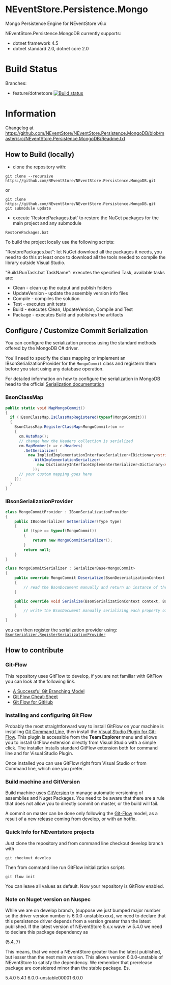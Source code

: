 NEventStore.Persistence.Mongo
===

Mongo Persistence Engine for NEventStore v6.x

NEventStore.Persistence.MongoDB currently supports:

- dotnet framework 4.5
- dotnet standard 2.0, dotnet core 2.0 

Build Status
===

Branches:

- feature/dotnetcore [![Build status](https://ci.appveyor.com/api/projects/status/8euhhjl05lhng8ka/branch/feature/dotnetcore?svg=true)](https://ci.appveyor.com/project/AGiorgetti/neventstore-persistence-mongodb/branch/feature/dotnetcore)

Information
===

Changelog at https://github.com/NEventStore/NEventStore.Persistence.MongoDB/blob/master/src/NEventStore.Persistence.MongoDB/Readme.txt

## How to Build (locally)

- clone the repository with:

```
git clone --recursive https://github.com/NEventStore/NEventStore.Persistence.MongoDB.git
```

or

```
git clone https://github.com/NEventStore/NEventStore.Persistence.MongoDB.git
git submodule update
```

- execute 'RestorePackages.bat' to restore the NuGet packages for the main project and any submodule

```
RestorePackages.bat
```

To build the project locally use the following scripts:

"RestorePackages.bat": let NuGet download all the packages it needs, you need to do this at least once to download all the tools needed to compile the library outside Visual Studio.

"Build.RunTask.bat TaskName": executes the specified Task, available tasks are:

- Clean - clean up the output and publish folders
- UpdateVersion - update the assembly version info files 
- Compile - compiles the solution
- Test - executes unit tests
- Build - executes Clean, UpdateVersion, Compile and Test 
- Package - executes Build and publishes the artifacts

## Configure / Customize Commit Serialization

You can configure the serialization process using the standard methods offered by the MongoDB C# driver.

You'll need to specify the class mapping or implement an IBsonSerializationProvider for the ```MongoCommit``` class and registerm them before you start using any database operation.

For detailed information on how to configure the serialization in MongoDB head to the official [Serialization documentation](http://mongodb.github.io/mongo-csharp-driver/2.2/reference/bson/serialization/) 

### BsonClassMap

```csharp
public static void MapMongoCommit()
{
  if (!BsonClassMap.IsClassMapRegistered(typeof(MongoCommit)))
  {
    BsonClassMap.RegisterClassMap<MongoCommit>(cm =>
    {
      cm.AutoMap();
      // change how the Headers collection is serialized
      cm.MapMember(c => c.Headers)
        .SetSerializer(
          new ImpliedImplementationInterfaceSerializer<IDictionary<string, object>, Dictionary<string, object>>()
            .WithImplementationSerializer(
              new DictionaryInterfaceImplementerSerializer<Dictionary<string, object>>(global::MongoDB.Bson.Serialization.Options.DictionaryRepresentation.Document)
            ));
      // your custom mapping goes here
    });
  }
}
```

### IBsonSerializationProvider

```csharp
class MongoCommitProvider : IBsonSerializationProvider
{
    public IBsonSerializer GetSerializer(Type type)
    {
        if (type == typeof(MongoCommit))
        {
            return new MongoCommitSerializer();
        }
        return null;
    }
}

class MongoCommitSerializer : SerializerBase<MongoCommit>
{
    public override MongoCommit Deserialize(BsonDeserializationContext context, BsonDeserializationArgs args)
    {
        // read the BsonDocument manually and return an instance of the MongoCommit class
    }

    public override void Serialize(BsonSerializationContext context, BsonSerializationArgs args, int value)
    {
        // write the BsonDocument manually serializing each property of the MongoCommit class
    }
}
```

you can then register the serialization provider using: [```BsonSerializer.RegisterSerializationProvider```](http://api.mongodb.com/csharp/2.2/html/M_MongoDB_Bson_Serialization_BsonSerializer_RegisterSerializationProvider.htm)

## How to contribute

### Git-Flow

This repository uses GitFlow to develop, if you are not familiar with GitFlow you can look at the following link.

* [A Successful Git Branching Model](http://nvie.com/posts/a-successful-git-branching-model/)
* [Git Flow Cheat-Sheet](http://danielkummer.github.io/git-flow-cheatsheet/)
* [Git Flow for GitHub](https://datasift.github.io/gitflow/GitFlowForGitHub.html)

### Installing and configuring Git Flow

Probably the most straightforward way to install GitFlow on your machine is installing [Git Command Line](https://git-for-windows.github.io/), then install the [Visual Studio Plugin for Git-Flow](https://visualstudiogallery.msdn.microsoft.com/27f6d087-9b6f-46b0-b236-d72907b54683). This plugin is accessible from the **Team Explorer** menu and allows you to install GitFlow extension directly from Visual Studio with a simple click. The installer installs standard GitFlow extension both for command line and for Visual Studio Plugin.

Once installed you can use GitFlow right from Visual Studio or from Command line, which one you prefer.

### Build machine and GitVersion

Build machine uses [GitVersion](https://github.com/GitTools/GitVersion) to manage automatic versioning of assemblies and Nuget Packages. You need to be aware that there are a rule that does not allow you to directly commit on master, or the build will fail. 

A commit on master can be done only following the [Git-Flow](http://nvie.com/posts/a-successful-git-branching-model/) model, as a result of a new release coming from develop, or with an hotfix. 

### Quick Info for NEventstore projects

Just clone the repository and from command line checkout develop branch with 

```
git checkout develop
```

Then from command line run GitFlow initialization scripts

```
git flow init
```

You can leave all values as default. Now your repository is GitFlow enabled.

### Note on Nuget version on Nuspec

While we are on develop branch, (suppose we just bumped major number so the driver version number is 6.0.0-unstablexxxx), we need to declare that this persistence driver depends from a version greater than the latest published. If the latest version of NEventStore 5.x.x wave iw 5.4.0 we need to declare this package dependency as

(5.4, 7)

This means, that we need a NEventStore greater than the latest published, but lesser than the next main version. This allows version 6.0.0-unstable of NEventStore to satisfy the dependency. We remember that prerelease package are considered minor than the stable package. Es.

5.4.0
5.4.1
6.0.0-unstable00001
6.0.0




